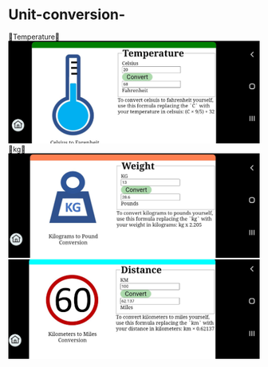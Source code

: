 # Unit-conversion-
🍉Temperature🍇
![images alt](https://github.com/Charmaine-byte/Unit-conversion-/blob/fbdf0a315c72adaabde68e4063529d0da12f1d77/Screenshot_20250707-163354.jpg)
🍇kg🍇
![image alt](https://github.com/Charmaine-byte/Unit-conversion-/blob/079acc61b5b0fb8f3960bd1669337833343ed48a/Screenshot_20250707-163403.jpg)
![image alt](https://github.com/Charmaine-byte/Unit-conversion-/blob/0d2e347232ba414bf7021acbc9bbbe388e5463bf/Screenshot_20250707-163411.jpg)
